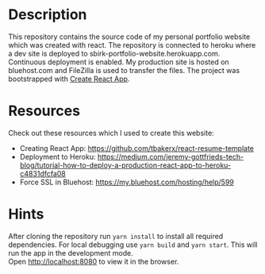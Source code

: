 # Description

This repository contains the source code of my personal portfolio website which was created with react. The repository is connected to heroku where a dev site is deployed to sbirk-portfolio-website.herokuapp.com. Continuous deployment is enabled. My production site is hosted on bluehost.com and FileZilla is used to transfer the files. The project was bootstrapped with [Create React App](https://github.com/facebook/create-react-app).

# Resources

Check out these resources which I used to create this website:
- Creating React App: https://github.com/tbakerx/react-resume-template
- Deployment to Heroku: https://medium.com/jeremy-gottfrieds-tech-blog/tutorial-how-to-deploy-a-production-react-app-to-heroku-c4831dfcfa08
- Force SSL in Bluehost: https://my.bluehost.com/hosting/help/599

# Hints

After cloning the repository run `yarn install` to install all required dependencies.
For local debugging use `yarn build` and `yarn start`. This will run the app in the development mode.</br>
Open [http://localhost:8080](http://localhost:8080) to view it in the browser.
